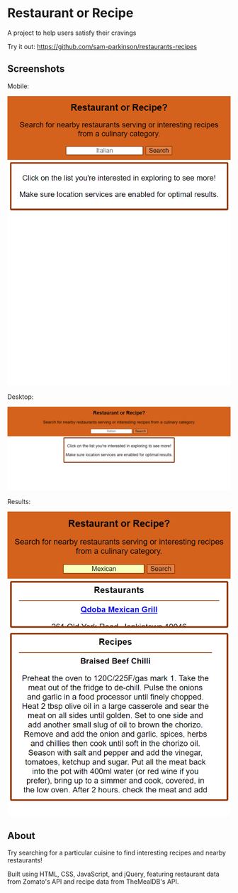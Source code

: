 # Restaurant or Recipe

A project to help users satisfy their cravings

Try it out: https://github.com/sam-parkinson/restaurants-recipes

## Screenshots

Mobile:

![mobile landing](screenshots/mobile-landing.png)

Desktop:

![desktop landing](screenshots/desktop-landing.png)

Results:

![mobile results](screenshots/mobile-focus.png)

## About

Try searching for a particular cuisine to find interesting recipes and nearby restaurants!

Built using HTML, CSS, JavaScript, and jQuery, featuring restaurant data from Zomato's API and recipe data from TheMealDB's API.
